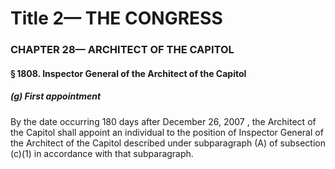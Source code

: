 
# Title 2— THE CONGRESS
### CHAPTER 28— ARCHITECT OF THE CAPITOL
#### § 1808. Inspector General of the Architect of the Capitol
##### (g) First appointment

By the date occurring 180 days after December 26, 2007 , the Architect of the Capitol shall appoint an individual to the position of Inspector General of the Architect of the Capitol described under subparagraph (A) of subsection (c)(1) in accordance with that subparagraph.
